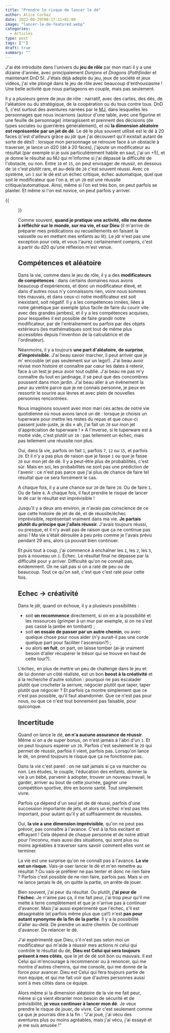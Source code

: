 ```yaml
---
title: "Prendre le risque de lancer le dé"
author: Alice Corbaz
date: 2022-08-29T08:17:11+01:00
image: "lancer-le-de-featured.webp"
categories:
  - Articles
type: post
tags: [""]
draft: true
summary: ""
---
```


J'ai été introduite dans l'univers du **jeu de rôle** par mon mari il y a une dizaine d'année, avec principalement *Donjons et Dragons* (*Pathfinder* et maintenant DnD 5). J'étais déjà adepte du jeu, jeux de société et jeux vidéos, j'ai vite plongé dans le jeu de rôle avec beaucoup d'enthousiasme ! Une belle activité que nous partageons en couple, mais pas seulement.

Il y a plusieurs genre de jeux de rôle : narratif, avec des cartes, des dés, de l'aléatoire ou du stratégique, de la coopération ou du tous contre tous. DnD 5, c'est surtout des aventures narrées par le <abbr title="maître de jeu">MJ</abbr>, dans lesquelles les personnages que nous incarnons (autour d'une table, avec une figurine et une feuille de personnage) interagissent et prennent des décisions (de types sociales ou guerrières généralement), et où **la dimension aléatoire est représentée par un jet de dé**. Le dé le plus souvent utilisé est le dé à 20 faces (c'est d'ailleurs grâce au jdr que j'ai découvert qu'il existait autant de sorte de dés!) : lorsque mon personnage se retrouve face à un obstacle à traverser, je lance un d20 (dé à 20 faces), j'ajoute un modificateur au résultat (par exemple si je suis particulièrement habile en saut, j'ai un +5), et je donne le résultat au MJ qui m'informe si j'ai dépassé la difficulté de l'obstacle, ou non. Entre `10` et `15`, on peut envisager de réussir, en dessous de `10` c'est plutôt rare, et au-delà de `20` c'est souvent réussi. Avec ce système, un `1` sur le dé est un échec critique, échec automatique, quel que soit le modificateur que l'on a, et un `20` est une réussite critique/automatique. Ainsi, même si l'on est très bon, on peut parfois se planter. Et même si l'on est novice, on peut parfois y arriver.

{{<figure width="60%" src="https://media.giphy.com/media/3oriNPdeu2W1aelciY/giphy.gif" class="text-center">}}

Comme souvent, **quand je pratique une activité, elle me donne à réfléchir sur le monde, sur ma vie, et sur Dieu** (il m'arrive de préparer mes prédications ou recueillements en faisant la vaisselle ou en mettant mes enfants au lit). Le jdr n'est pas une exception pour cela, et vous l'aurez certainement compris, c'est à partir du d20 qu'une réflexion m'est venue.

## Compétences et aléatoire

Dans la vie, comme dans le jeu de rôle, il y a des **modificateurs de compétences** : dans certains domaines nous avons beaucoup d'expériences, et donc un modificateur élevé, et dans d'autres nous n'y connaissons rien, voire nous sommes très mauvais, et dans ceux-ci notre modificateur est soit inexistant, soit négatif. Il y a les compétences innées, liées à notre génétique par exemple (plus facile de faire du courir vite avec des grandes jambes), et il y a les compétences acquises, pour lesquelles il est possible de faire grandir notre modificateur, par de l'entraînement ou parfois par des objets extérieurs (les mathématiques sont tout de même plus accessibles depuis l'invention de la calculatrice et de l'ordinateur).

Néanmoins, il y a toujours **une part d'aléatoire**, **de surprise**, **d'imprévisible**. J'ai beau savoir marcher, il peut arriver que je m' encouble (et pas seulement sur un lego!). J'ai beau avoir révisé mon histoire et connaître par cœur les dates à retenir, face à un test je peux avoir tout oublié. J'ai beau ne pas m'y connaître du tout en jardinage, il se peut que des concombres poussent dans mon jardin. J'ai beau aller à un événement la peur au ventre parce que je ne connais personne, je peux en ressortir le sourire aux lèvres et avec plein de nouvelles personnes rencontrées.

Nous imaginons souvent avec mon mari ces actes de notre vie quotidienne où nous avons lancé un dé : lorsque je choisis un tuperware pour mettre les restes du repas et que ceux-ci passent juste-juste, je dis « ah, j'ai fait un `20` sur mon jet d'appréciation de tuperware ! » A l'inverse, si le tuperware est à moitié vide, c'est plutôt un `10` : pas tellement un échec, mais pas tellement une réussite non plus.

Oui, dans la vie, parfois on fait `1`, parfois `7`, `12` ou `15`, et parfois `20`. Et il n'y a pas plus de raison que je fasse `1` ou que je fasse ``20`` sur mon jet de dé. Il y a peut-être plus de probabilités, c'est sûr. Mais en soi, les probabilités ne sont pas une prédiction de l'avenir : ce n'est pas parce que j'ai plus de chance de faire tel résultat que ce sera forcément le cas.

A chaque fois, il y a une chance sur `20` de faire `20`. Ou de faire `1`. Ou de faire `8`. A chaque fois, il faut prendre le risque de lancer le dé car le résultat est imprévisible !

Jusqu'il y a deux ans environ, je n'avais pas conscience de ce que cette histoire de jet de dé, et de réussite/échec imprévisible, représentait vraiment dans ma vie. **Je partais plutôt du principe que j'allais réussir.** J'avais toujours réussi, ou presque, et il n'y avait pas de raison que ça ne continue pas ainsi ! Ma vie s'était déroulée à peu près comme je l'avais prévu pendant 29 ans, alors ça pouvait bien continuer.

Et puis tout à coup, j'ai commencé à enchaîner les `1`, les `2`, les `5`, puis à nouveau un `1`. Échec. Le résultat final ne dépasse par la difficulté pour y arriver. Difficulté qu'on ne connaît pas, évidemment. On ne sait pas si on a raté de peu ou de beaucoup. Tout ce qu'on sait, c'est que c'est raté pour cette fois.

## Echec → créativité

Dans le jdr, quand on échoue, il y a plusieurs possibilités :

- soit **on recommence** directement, si on en a la possibilité et les ressources (grimper à un mur par exemple, si on ne s'est pas cassé la jambe en tombant) ;
- soit **on essaie de passer par un autre chemin**, ou avec quelque chose pour nous aider (n'y aurait-il pas une corde quelque part pour faciliter l'ascension?) ;
- ou alors **on fuit**, on part, on laisse tomber (ai-je vraiment besoin d'aller récupérer le trésor qui se trouve en haut de cette tour?).

L'échec, en plus de mettre un peu de challenge dans le jeu et de lui donner un côté réaliste, est un bon **boost à la créativité** et à la recherche d'autre solution : pourquoi ne pas escalader plutôt que crocheter la serrure, négocier plutôt que taper, taper plutôt que négocier ? Et parfois ça montre simplement que ce n'est pas possible, qu'il faut abandonner. Que ce n'est pas pour nous, ou que ce n'est tout bonnement pas faisable, pour quiconque.

## Incertitude

Quand on lance le dé, **on n'a aucune assurance de réussir**. Même si on a de super bonus, on n'est jamais à l'abri d'un `1`. Et on peut toujours espérer un `20`. Parfois c'est seulement le `20` qui permet de réussir, parfois il vient, parfois pas. Lorsqu'on lance le dé, on prend toujours le risque que ça ne fonctionne pas.

Dans la vie c'est pareil : on ne sait jamais si ça va marcher ou non. Les études, le couple, l'éducation des enfants, donner la vie à un bébé, parvenir à adopter, trouver un nouveau travail, le garder, arriver au bout de cette journée, gagner une compétition sportive, être en bonne santé. Tout simplement vivre.

Parfois ça dépend d'un seul jet de dé réussi, parfois d'une succession importante de jets, et alors un échec n'est pas très important, pour autant qu'il y ait suffisamment de réussites.

Oui, **la vie a une dimension imprévisible**, qu'on ne peut pas prévoir, pas connaître à l'avance. C'est à la fois excitant et effrayant ! Cela dépend de chaque personne et de notre attrait pour l'inconnu, mais aussi des situations, qui sont plus ou moins agréables à traverser sans savoir comment elles vont se terminer.

La vie est une surprise qu'on ne connaît pas à l'avance. **La vie est un risque.** Vais-je oser lancer le dé et m'en remettre au résultat ? Ou vais-je préférer ne pas tenter et donc ne rien faire ? Parfois c'est possible de ne rien faire, parfois pas. Mais si on ne lance jamais le dé, on quitte la partie, on arrête de jouer.

Bien souvent, j'ai peur du résultat. Ou plutôt, **j'ai peur de l'échec**. Je n'aime pas ça, il me fait peur, j'ai trop peur qu'il me mette à terre complètement et que je n'arrive pas à continuer d'avancer. Mais j'ai aussi expérimenté que l'échec, s'il est désagréable (et parfois même plus que ça!!) n'est **pas pour autant synonyme de la fin de la partie**. Il y a la possibilité d'aller au-delà. De prendre un autre chemin. De continuer d'avancer. De relancer le dé.

J'ai expérimenté que Dieu, s'il n'est pas selon moi un modificateur qui m'aide à réussir mes actions ni celui qui contrôle le résultat du dé, **Dieu est Celui qui sera toujours présent à mes côtés**, que le jet de dé soit bon ou mauvais. Il est Celui qui m'encourage à recommencer ou à renoncer, qui me montre d'autres chemins, qui me console, qui me donne de la force pour avancer. Dieu est Celui qui fera toujours partie de mon équipe, et qui me fait voir que d'autres personnes aussi sont à mes côtés dans ce équipe.

Alors même si la dimension aléatoire de la vie me fait peur, même si ça vient ébranler mon besoin de sécurité et de prévisibilité, **je veux continuer à lancer mon dé**. Je veux prendre le risque de jouer, de vivre. Car c'est seulement comme ça que je pourrais dire à la fin : "J'ai joué, j'ai vécu des aventures plus ou moins agréables, mais j'ai vécu, j'ai essayé et je me suis amusée !"
